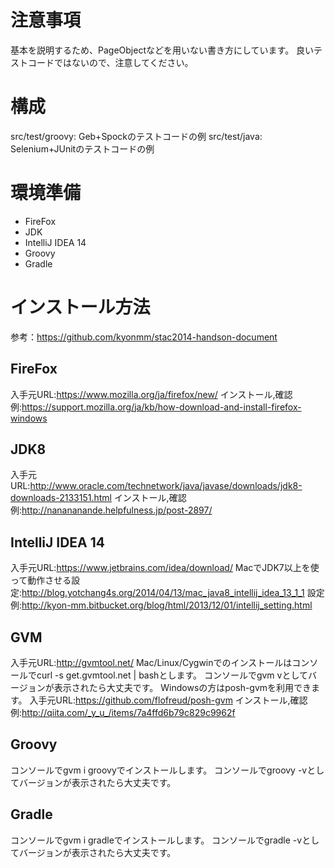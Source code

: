 # 注意事項

基本を説明するため、PageObjectなどを用いない書き方にしています。
良いテストコードではないので、注意してください。

# 構成
src/test/groovy: Geb+Spockのテストコードの例
src/test/java: Selenium+JUnitのテストコードの例

# 環境準備

* FireFox
* JDK
* IntelliJ IDEA 14
* Groovy
* Gradle

# インストール方法

参考：https://github.com/kyonmm/stac2014-handson-document

## FireFox

入手元URL:https://www.mozilla.org/ja/firefox/new/
インストール,確認例:https://support.mozilla.org/ja/kb/how-download-and-install-firefox-windows

## JDK8

入手元URL:http://www.oracle.com/technetwork/java/javase/downloads/jdk8-downloads-2133151.html
インストール,確認例:http://nanananande.helpfulness.jp/post-2897/

## IntelliJ IDEA 14

入手元URL:https://www.jetbrains.com/idea/download/
MacでJDK7以上を使って動作させる設定:http://blog.yotchang4s.org/2014/04/13/mac_java8_intellij_idea_13_1_1
設定例:http://kyon-mm.bitbucket.org/blog/html/2013/12/01/intellij_setting.html

## GVM

入手元URL:http://gvmtool.net/
Mac/Linux/Cygwinでのインストールはコンソールでcurl -s get.gvmtool.net | bashとします。
コンソールでgvm vとしてバージョンが表示されたら大丈夫です。
Windowsの方はposh-gvmを利用できます。
入手元URL:https://github.com/flofreud/posh-gvm
インストール,確認例:http://qiita.com/_y_u_/items/7a4ffd6b79c829c9962f

## Groovy

コンソールでgvm i groovyでインストールします。
コンソールでgroovy -vとしてバージョンが表示されたら大丈夫です。

## Gradle

コンソールでgvm i gradleでインストールします。
コンソールでgradle -vとしてバージョンが表示されたら大丈夫です。